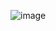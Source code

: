 ![image](https://user-images.githubusercontent.com/122616733/217937801-75819b25-69d3-40ad-a302-e41122a2644b.png)
